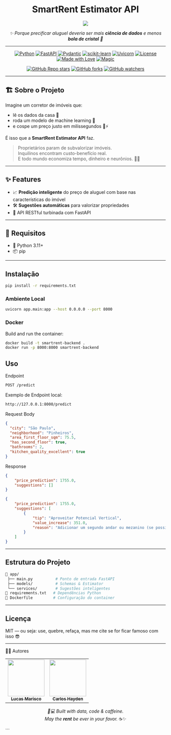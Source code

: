 <h1 align="center">  SmartRent Estimator API </h1>



<p align="center">
<img src="http://img.shields.io/static/v1?label=STATUS&message=Em%20Desenvolvimento&color=GREEN&style=for-the-badge"/>
</p>

<p align="center">
  <em>✨ Porque precificar aluguel deveria ser mais <strong>ciência de dados</strong> e menos <strong>bola de cristal</strong> 🔮</em>
</p>

---

<div align="center">

[![Python](https://img.shields.io/badge/Python-3.10%2B-blue?logo=python)](https://www.python.org/)
[![FastAPI](https://img.shields.io/badge/FastAPI-0.95%2B-009688?logo=fastapi)](https://fastapi.tiangolo.com/)
[![Pydantic](https://img.shields.io/badge/Pydantic-1.10%2B-blue?logo=pydantic)](https://pydantic.dev/)
[![scikit-learn](https://img.shields.io/badge/scikit--learn-1.1%2B-F7931E?logo=scikit-learn)](https://scikit-learn.org/)
[![Uvicorn](https://img.shields.io/badge/Uvicorn-0.22%2B-purple?logo=python)](https://www.uvicorn.org/)
[![License](https://img.shields.io/badge/License-MIT-yellow.svg)](https://opensource.org/license/mit/)
[![Made with Love](https://img.shields.io/badge/Made%20with-💖-red)]()
[![Magic](https://img.shields.io/badge/Magic-Math%20%26%20Code-purple)](https://www.youtube.com/watch?v=3o1_1zGQ9K4)

[![GitHub Repo stars](https://img.shields.io/github/stars/JunhaumHayden/SmartRent?style=social)](https://github.com/JunhaumHayden/SmartRent)
[![GitHub forks](https://img.shields.io/github/forks/JunhaumHayden/SmartRent?style=social)](https://github.com/JunhaumHayden/SmartRent/fork)
[![GitHub watchers](https://img.shields.io/github/watchers/JunhaumHayden/SmartRent?style=social)](https://github.com/JunhaumHayden/SmartRent/watchers)

</div>

---

## 🏗️ Sobre o Projeto

Imagine um corretor de imóveis que:
- lê os dados da casa 🏡  
- roda um modelo de machine learning 🤖  
- e cospe um preço justo em milissegundos 💸⚡

É isso que a **SmartRent Estimator API** faz.  

> Proprietários param de subvalorizar imóveis.  
> Inquilinos encontram custo-benefício real.  
> E todo mundo economiza tempo, dinheiro e neurônios. 🧠✨

---
## ✨ Features

- 📈 **Predição inteligente** do preço de aluguel com base nas características do imóvel  
- 🛠️ **Sugestões automáticas** para valorizar propriedades  
- 🚀 API RESTful turbinada com FastAPI

---

## 🧰 Requisitos

- 🐍 Python 3.11+
- 📦 pip

---
## Instalação

```bash
pip install -r requirements.txt
``` 
###  Ambiente Local
```bash
uvicorn app.main:app --host 0.0.0.0 --port 8000
```
### Docker
Build and run the container:
```bash
docker build -t smartrent-backend .
docker run -p 8000:8000 smartrent-backend
```

## Uso
Endpoint
```bash
POST /predict
```
Exemplo de Endpoint local:
```bash
http://127.0.0.1:8000/predict
```

Request Body
```json
{
  "city": "São Paulo",
  "neighborhood": "Pinheiros",
  "area_first_floor_sqm": 75.5,
  "has_second_floor": true,
  "bathrooms": 2,
  "kitchen_quality_excellent": true
}
````
Response
```json
{
    "price_prediction": 1755.0,
    "suggestions": []
}
```
```json
{
    "price_prediction": 1755.0,
    "suggestions": [
        {
            "tip": "Aproveitar Potencial Vertical",
            "value_increase": 351.0,
            "reason": "Adicionar um segundo andar ou mezanino (se possível) aumenta significativamente a área útil."
        }
    ]
}
```
---

## Estrutura do Projeto
```bash
📂 app/
 ├── main.py          # Ponto de entrada FastAPI
 ├── models/          # Schemas & Estimator
 └── services/        # Sugestões inteligentes
📝 requirements.txt   # Dependências Python
🐳 Dockerfile         # Configuração do container
```
---

##  Licença

MIT — ou seja: use, quebre, refaça, mas me cite se for ficar famoso com isso 😎

---

🧙‍♂️ Autores
<table> <tr> <td align="center"> <a href="https://github.com/JunhaumHayden"> <img src="https://avatars.githubusercontent.com/u/183040803?v=4" width="115"/><br> <sub><b>Lucas Marisco</b></sub> </a> </td> <td align="center"> <a href="https://github.com/JunhaumHayden"> <img src="https://avatars.githubusercontent.com/u/79289647?v=4" width="115"/><br> <sub><b>Carlos Hayden</b></sub> </a> </td> </tr> </table>
<p align="center"> <em>🧠💻 Built with data, code & caffeine.<br> May the <strong>rent</strong> be ever in your favor.</em> ☕✨ </p> ```
